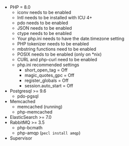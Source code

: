  * PHP = 8.0
   * iconv needs to be enabled
   * Intl needs to be installed with ICU 4+
   * pdo needs to be enabled
   * JSON needs to be enabled
   * ctype needs to be enabled
   * Your php.ini needs to have the date.timezone setting
   * PHP tokenizer needs to be enabled
   * mbstring functions need to be enabled
   * POSIX needs to be enabled (only on *nix)
   * CURL and php-curl need to be enabled
   * php.ini recommended settings
     * short_open_tag = Off
     * magic_quotes_gpc = Off
     * register_globals = Off
     * session.auto_start = Off
 * Postgresql >= 9.6
   * pdo-pgsql
 * Memcached
   * memcached (running)
   * php-memcached
 * ElasticSearch >= 7.0
 * RabbitMQ >= 3.5
    * php-bcmath
    * php-amqp (`pecl install amqp`)
 * Supervisor
